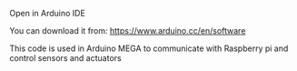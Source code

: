Open in Arduino IDE

You can download it from: https://www.arduino.cc/en/software 

This code is used in Arduino MEGA to communicate with Raspberry pi and control sensors and actuators

